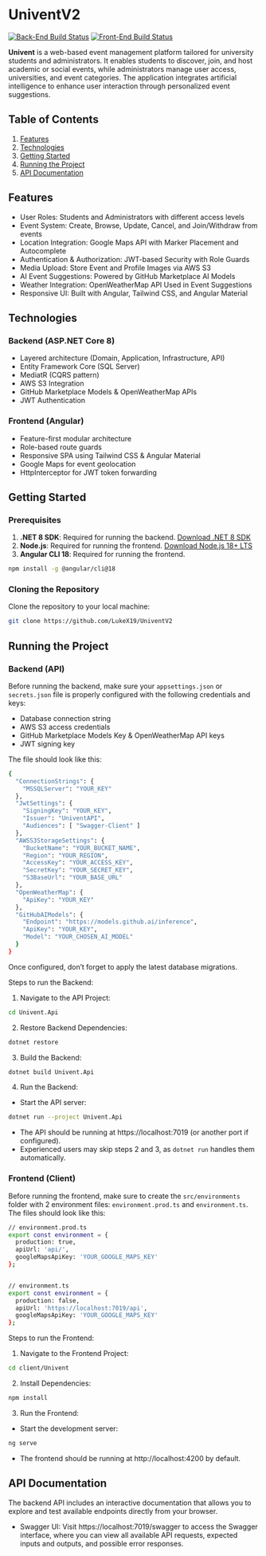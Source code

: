 # UniventV2

[![Back-End Build Status](https://github.com/LukeX19/UniventV2/actions/workflows/dotnet.yml/badge.svg)](https://github.com/LukeX19/UniventV2/actions/workflows/dotnet.yml)
[![Front-End Build Status](https://github.com/LukeX19/UniventV2/actions/workflows/nodejs.yml/badge.svg)](https://github.com/LukeX19/UniventV2/actions/workflows/nodejs.yml)

**Univent** is a web-based event management platform tailored for university students and administrators. It enables students to discover, join, and host academic or social events, while administrators manage user access, universities, and event categories. The application integrates artificial intelligence to enhance user interaction through personalized event suggestions.

## Table of Contents
1. [Features](#features)
2. [Technologies](#technologies)
3. [Getting Started](#getting-started)
4. [Running the Project](#running-the-project)
5. [API Documentation](#api-documentation)

## Features
- User Roles: Students and Administrators with different access levels
- Event System: Create, Browse, Update, Cancel, and Join/Withdraw from events
- Location Integration: Google Maps API with Marker Placement and Autocomplete
- Authentication & Authorization: JWT-based Security with Role Guards
- Media Upload: Store Event and Profile Images via AWS S3
- AI Event Suggestions: Powered by GitHub Marketplace AI Models
- Weather Integration: OpenWeatherMap API Used in Event Suggestions
- Responsive UI: Built with Angular, Tailwind CSS, and Angular Material

## Technologies
### Backend (ASP.NET Core 8)
- Layered architecture (Domain, Application, Infrastructure, API)
- Entity Framework Core (SQL Server)
- MediatR (CQRS pattern)
- AWS S3 Integration
- GitHub Marketplace Models & OpenWeatherMap APIs
- JWT Authentication

### Frontend (Angular)
- Feature-first modular architecture
- Role-based route guards
- Responsive SPA using Tailwind CSS & Angular Material
- Google Maps for event geolocation
- HttpInterceptor for JWT token forwarding

## Getting Started

### Prerequisites
1. **.NET 8 SDK**: Required for running the backend. [Download .NET 8 SDK](https://dotnet.microsoft.com/download/dotnet/8.0)
2. **Node.js**: Required for running the frontend. [Download Node.js 18+ LTS](https://nodejs.org/)
3. **Angular CLI 18**: Required for running the frontend.
```bash
npm install -g @angular/cli@18
```

### Cloning the Repository
Clone the repository to your local machine:
```bash
git clone https://github.com/LukeX19/UniventV2
```

## Running the Project

### Backend (API)
Before running the backend, make sure your `appsettings.json` or `secrets.json` file is properly configured with the following credentials and keys:
- Database connection string
- AWS S3 access credentials
- GitHub Marketplace Models Key & OpenWeatherMap API keys
- JWT signing key

The file should look like this:
```bash
{
  "ConnectionStrings": {
    "MSSQLServer": "YOUR_KEY"
  },
  "JwtSettings": {
    "SigningKey": "YOUR_KEY",
    "Issuer": "UniventAPI",
    "Audiences": [ "Swagger-Client" ]
  },
  "AWSS3StorageSettings": {
    "BucketName": "YOUR_BUCKET_NAME",
    "Region": "YOUR_REGION",
    "AccessKey": "YOUR_ACCESS_KEY",
    "SecretKey": "YOUR_SECRET_KEY",
    "S3BaseUrl": "YOUR_BASE_URL"
  },
  "OpenWeatherMap": {
    "ApiKey": "YOUR_KEY"
  },
  "GitHubAIModels": {
    "Endpoint": "https://models.github.ai/inference",
    "ApiKey": "YOUR_KEY",
    "Model": "YOUR_CHOSEN_AI_MODEL"
  }
}
```

Once configured, don’t forget to apply the latest database migrations.

Steps to run the Backend:

1. Navigate to the API Project:
```bash
cd Univent.Api
```
2. Restore Backend Dependencies:
```bash
dotnet restore
```
3. Build the Backend:
```bash
dotnet build Univent.Api
```
4. Run the Backend:
- Start the API server:
```bash
dotnet run --project Univent.Api
```
- The API should be running at https://localhost:7019 (or another port if configured).
- Experienced users may skip steps 2 and 3, as `dotnet run` handles them automatically.

### Frontend (Client)
Before running the frontend, make sure to create the `src/environments` folder with 2 environment files: `environment.prod.ts` and `environment.ts`.
The files should look like this:
```bash
// environment.prod.ts
export const environment = {
  production: true,
  apiUrl: 'api/',
  googleMapsApiKey: 'YOUR_GOOGLE_MAPS_KEY'
};


// environment.ts
export const environment = {
  production: false,
  apiUrl: 'https://localhost:7019/api',
  googleMapsApiKey: 'YOUR_GOOGLE_MAPS_KEY'
};
```
Steps to run the Frontend:

1. Navigate to the Frontend Project:
```bash
cd client/Univent
```
2. Install Dependencies:
```bash
npm install
```
3. Run the Frontend:
- Start the development server:
```bash
ng serve
```
- The frontend should be running at http://localhost:4200 by default.

## API Documentation

The backend API includes an interactive documentation that allows you to explore and test available endpoints directly from your browser.
- Swagger UI: Visit https://localhost:7019/swagger to access the Swagger interface, where you can view all available API requests, expected inputs and outputs, and possible error responses.

